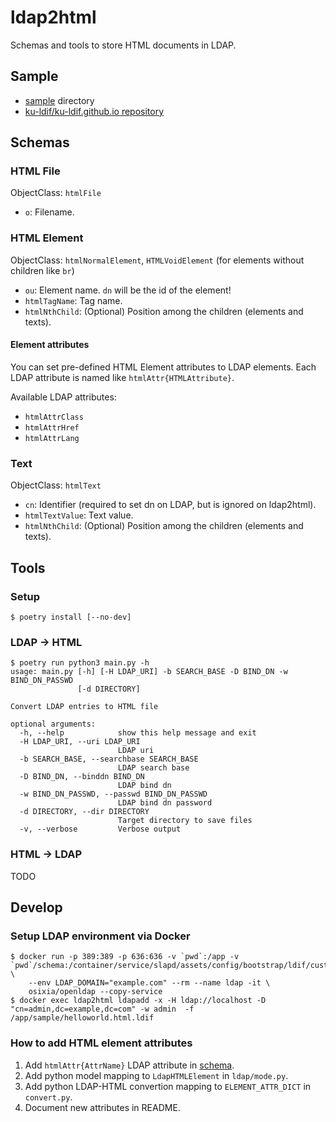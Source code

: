 # ldap2html

Schemas and tools to store HTML documents in LDAP.

## Sample

- [sample](./sample) directory
- [ku-ldif/ku-ldif.github.io repository](https://github.com/ku-ldif/ku-ldif.github.io)

## Schemas

### HTML File

ObjectClass: `htmlFile`

- `o`: Filename.

### HTML Element

ObjectClass: `htmlNormalElement`, `HTMLVoidElement` (for elements without children like `br`)

- `ou`: Element name. `dn` will be the id of the element!
- `htmlTagName`: Tag name.
- `htmlNthChild`: (Optional) Position among the children (elements and texts).


#### Element attributes

You can set pre-defined HTML Element attributes to LDAP elements. Each LDAP attribute is named like `htmlAttr{HTMLAttribute}`.

Available LDAP attributes:

- `htmlAttrClass`
- `htmlAttrHref`
- `htmlAttrLang`

### Text

ObjectClass: `htmlText`

- `cn`: Identifier (required to set dn on LDAP, but is ignored on ldap2html).
- `htmlTextValue`: Text value.
- `htmlNthChild`: (Optional) Position among the children (elements and texts).

## Tools

### Setup

```cosnsole
$ poetry install [--no-dev]
```

### LDAP -> HTML

```console
$ poetry run python3 main.py -h
usage: main.py [-h] [-H LDAP_URI] -b SEARCH_BASE -D BIND_DN -w BIND_DN_PASSWD
               [-d DIRECTORY]

Convert LDAP entries to HTML file

optional arguments:
  -h, --help            show this help message and exit
  -H LDAP_URI, --uri LDAP_URI
                        LDAP uri
  -b SEARCH_BASE, --searchbase SEARCH_BASE
                        LDAP search base
  -D BIND_DN, --binddn BIND_DN
                        LDAP bind dn
  -w BIND_DN_PASSWD, --passwd BIND_DN_PASSWD
                        LDAP bind dn password
  -d DIRECTORY, --dir DIRECTORY
                        Target directory to save files
  -v, --verbose         Verbose output
```

### HTML -> LDAP

TODO

## Develop

### Setup LDAP environment via Docker

```console
$ docker run -p 389:389 -p 636:636 -v `pwd`:/app -v `pwd`/schema:/container/service/slapd/assets/config/bootstrap/ldif/custom \
    --env LDAP_DOMAIN="example.com" --rm --name ldap -it \
    osixia/openldap --copy-service
$ docker exec ldap2html ldapadd -x -H ldap://localhost -D "cn=admin,dc=example,dc=com" -w admin  -f /app/sample/helloworld.html.ldif
```

### How to add HTML element attributes

1. Add `htmlAttr{AttrName}` LDAP attribute in [schema](./schema/html.ldif).
2. Add python model mapping to `LdapHTMLElement` in `ldap/mode.py`.
3. Add python LDAP-HTML convertion mapping to `ELEMENT_ATTR_DICT` in `convert.py`.
4. Document new attributes in README.
